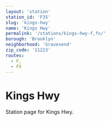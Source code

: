 ```yaml
---
layout: 'station'
station_id: 'F35'
slug: 'kings-hwy'
name: 'Kings Hwy'
permalink: '/stations/kings-hwy-f,fx/'
borough: 'Brooklyn'
neighborhood: 'Gravesend'
zip_code: '11223'
routes:
  - F,
  - FX
---
```

# Kings Hwy

Station page for Kings Hwy.
